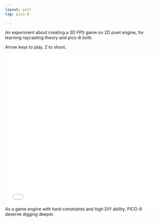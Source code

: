 ```yaml
---
layout: post
tag: pico-8

---
```


An experiment about creating a 3D FPS game on 2D pixel engine, for learning raycasting theory and pico-8 both.

Arrow keys to play, Z to shoot.

<div style="text-align: center"><iframe src="/img/raycast.html" frameborder="0" width="500" height="500" scrolling="No"></iframe></div>
As a game engine with hard constraints and high DIY ability, PICO-8 deserve digging deeper.

